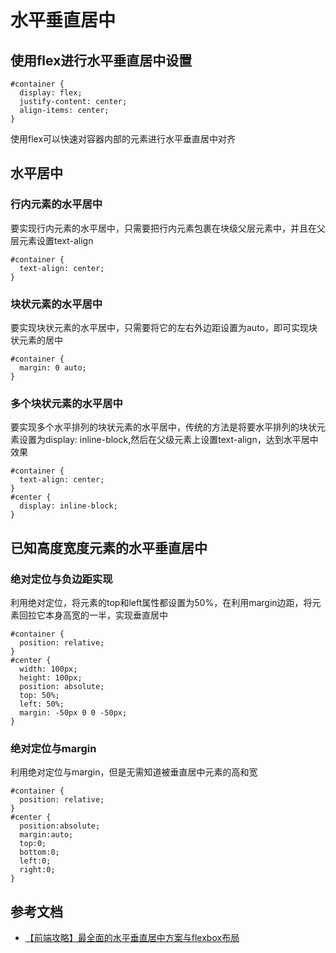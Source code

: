 # 水平垂直居中
## 使用flex进行水平垂直居中设置
```$xlst
#container {
  display: flex;
  justify-content: center;
  align-items: center;
}
```
使用flex可以快速对容器内部的元素进行水平垂直居中对齐

## 水平居中
### 行内元素的水平居中
要实现行内元素的水平居中，只需要把行内元素包裹在块级父层元素中，并且在父层元素设置text-align
```$xlst
#container {
  text-align: center;
}
```

### 块状元素的水平居中
要实现块状元素的水平居中，只需要将它的左右外边距设置为auto，即可实现块状元素的居中
```$xlst
#container {
  margin: 0 auto;
}
```
### 多个块状元素的水平居中
要实现多个水平排列的块状元素的水平居中，传统的方法是将要水平排列的块状元素设置为display: inline-block,然后在父级元素上设置text-align，达到水平居中效果
```$xlst
#container {
  text-align: center;
}
#center {
  display: inline-block;
}
```

## 已知高度宽度元素的水平垂直居中
### 绝对定位与负边距实现
利用绝对定位，将元素的top和left属性都设置为50%，在利用margin边距，将元素回拉它本身高宽的一半，实现垂直居中
```$xlst
#container {
  position: relative;
}
#center {
  width: 100px;
  height: 100px;
  position: absolute;
  top: 50%;
  left: 50%;
  margin: -50px 0 0 -50px;
}
```
### 绝对定位与margin
利用绝对定位与margin，但是无需知道被垂直居中元素的高和宽
```$xlst
#container {
  position: relative;
}
#center {
  position:absolute;
  margin:auto;
  top:0;
  bottom:0;
  left:0;
  right:0;
}
```

## 参考文档

* [【前端攻略】最全面的水平垂直居中方案与flexbox布局](https://www.cnblogs.com/coco1s/p/4444383.html)
